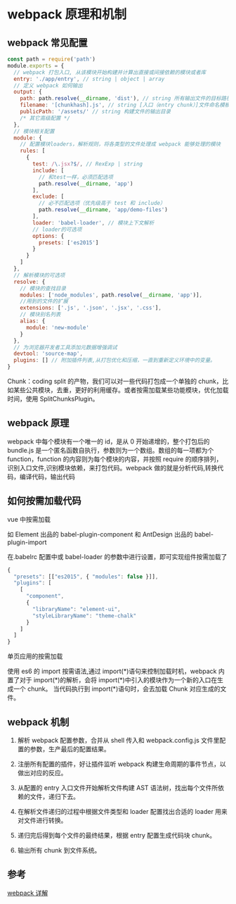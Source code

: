 # webpack 原理和机制

## webpack 常见配置

```js
const path = require('path')
module.exports = {
  // webpack 打包入口, 从该模块开始构建并计算出直接或间接依赖的模块或者库
  entry: './app/entry', // string | object | array
  // 定义 webpack 如何输出
  output: {
    path: path.resolve(__dirname, 'dist'), // string 所有输出文件的目标路径
    filename: '[chunkhash].js', // string [入口（entry chunk）]文件命名模板
    publicPath: '/assets/' // string 构建文件的输出目录
    /* 其它高级配置 */
  },
  // 模块相关配置
  module: {
    // 配置模块loaders，解析规则，将各类型的文件处理成 webpack 能够处理的模块
    rules: [
      {
        test: /\.jsx?$/, // RexExp | string
        include: [
          // 和test一样，必须匹配选项
          path.resolve(__dirname, 'app')
        ],
        exclude: [
          // 必不匹配选项（优先级高于 test 和 include）
          path.resolve(__dirname, 'app/demo-files')
        ],
        loader: 'babel-loader', // 模块上下文解析
        // loader的可选项
        options: {
          presets: ['es2015']
        }
      }
    ]
  },
  // 解析模块的可选项
  resolve: {
    // 模块的查找目录
    modules: ['node_modules', path.resolve(__dirname, 'app')],
    //用到的文件的扩展
    extensions: ['.js', '.json', '.jsx', '.css'],
    // 模块别名列表
    alias: {
      module: 'new-module'
    }
  },
  // 为浏览器开发者工具添加元数据增强调试
  devtool: 'source-map',
  plugins: [] // 附加插件列表,从打包优化和压缩，一直到重新定义环境中的变量。
}
```

Chunk：coding split 的产物，我们可以对一些代码打包成一个单独的 chunk，比如某些公共模块，去重，更好的利用缓存。或者按需加载某些功能模块，优化加载时间，使用 SplitChunksPlugin。

## webpack 原理

webpack 中每个模块有一个唯一的 id，是从 0 开始递增的，整个打包后的 bundle.js 是一个匿名函数自执行，参数则为一个数组。数组的每一项都为个 function，function 的内容则为每个模块的内容，并按照 require 的顺序排列， 识别入口文件,识别模块依赖，来打包代码。webpack 做的就是分析代码,转换代码，编译代码，输出代码

## 如何按需加载代码

vue 中按需加载

如 Element 出品的 babel-plugin-component 和 AntDesign 出品的 babel-plugin-import

在.babelrc 配置中或 babel-loader 的参数中进行设置，即可实现组件按需加载了

```js
{
  "presets": [["es2015", { "modules": false }]],
  "plugins": [
    [
      "component",
      {
        "libraryName": "element-ui",
        "styleLibraryName": "theme-chalk"
      }
    ]
  ]
}
```

单页应用的按需加载

使用 es6 的 import 按需语法,通过 import(\*)语句来控制加载时机，webpack 内置了对于 import(\*)的解析，会将 import(\*)中引入的模块作为一个新的入口在生成一个 chunk。 当代码执行到 import(\*)语句时，会去加载 Chunk 对应生成的文件。

## webpack 机制

1. 解析 webpack 配置参数，合并从 shell 传入和 webpack.config.js 文件里配置的参数，生产最后的配置结果。

2. 注册所有配置的插件，好让插件监听 webpack 构建生命周期的事件节点，以做出对应的反应。

3. 从配置的 entry 入口文件开始解析文件构建 AST 语法树，找出每个文件所依赖的文件，递归下去。

4. 在解析文件递归的过程中根据文件类型和 loader 配置找出合适的 loader 用来对文件进行转换。

5. 递归完后得到每个文件的最终结果，根据 entry 配置生成代码块 chunk。

6. 输出所有 chunk 到文件系统。

## 参考

[webpack 详解](https://juejin.im/post/5aa3d2056fb9a028c36868aa)
